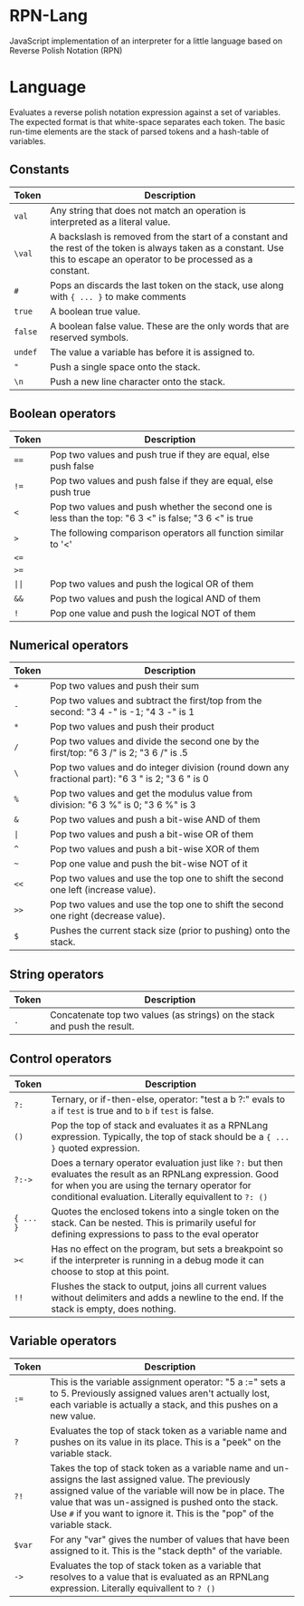 # RPN-Lang
JavaScript implementation of an interpreter for a little language based on Reverse Polish Notation (RPN)

# Language
Evaluates a reverse polish notation expression against a set of variables. The expected format is that white-space separates each token. The basic run-time elements are the stack of parsed tokens and a hash-table of variables.

## Constants
Token | Description
---- | -----
`val` | Any string that does not match an operation is interpreted as a literal value.
`\val` | A backslash is removed from the start of a constant and the rest of the token is always taken as a constant. Use this to escape an operator to be processed as a constant.
`#` | Pops an discards the last token on the stack, use along with `{ ... }` to make comments
`true` | A boolean true value.
`false` | A boolean false value. These are the only words that are reserved symbols.
`undef` | The value a variable has before it is assigned to.
`"` | Push a single space onto the stack.
`\n` | Push a new line character onto the stack.

## Boolean operators
Token | Description
---- | -----
`==` | Pop two values and push true if they are equal, else push false
`!=` | Pop two values and push false if they are equal, else push true
`<` | Pop two values and push whether the second one is less than the top: "6 3 <" is false; "3 6 <" is true
`>` | The following comparison operators all function similar to '<'
`<=` |
`>=` |
`\|\|` | Pop two values and push the logical OR of them
`&&` | Pop two values and push the logical AND of them
`!` | Pop one value and push the logical NOT of them

## Numerical operators
Token | Description
---- | -----
`+` | Pop two values and push their sum
`-` | Pop two values and subtract the first/top from the second: "3 4 -" is -1; "4 3 -" is 1
`*` | Pop two values and push their product
`/` | Pop two values and divide the second one by the first/top: "6 3 /" is 2; "3 6 /" is .5
`\` | Pop two values and do integer division (round down any fractional part): "6 3 \" is 2; "3 6 \" is 0
`%` | Pop two values and get the modulus value from division: "6 3 %" is 0; "3 6 %" is 3
`&` | Pop two values and push a bit-wise AND of them
`\|` | Pop two values and push a bit-wise OR of them
`^` | Pop two values and push a bit-wise XOR of them
`~` | Pop one value and push the bit-wise NOT of it
`<<` | Pop two values and use the top one to shift the second one left (increase value).
`>>` | Pop two values and use the top one to shift the second one right (decrease value).
`$` | Pushes the current stack size (prior to pushing) onto the stack.

## String operators
Token | Description
---- | -----
`.` | Concatenate top two values (as strings) on the stack and push the result.

## Control operators
Token | Description
---- | -----
`?:` | Ternary, or if-then-else, operator: "test a b ?:" evals to `a` if `test` is true and to `b` if `test` is false.
`()` | Pop the top of stack and evaluates it as a RPNLang expression. Typically, the top of stack should be a `{ ... }` quoted expression.
`?:->` | Does a ternary operator evaluation just like `?:` but then evaluates the result as an RPNLang expression. Good for when you are using the ternary operator for conditional evaluation. Literally equivallent to `?: ()`
`{ ... }` | Quotes the enclosed tokens into a single token on the stack. Can be nested. This is primarily useful for defining expressions to pass to the eval operator
`><` | Has no effect on the program, but sets a breakpoint so if the interpreter is running in a debug mode it can choose to stop at this point.
`!!` | Flushes the stack to output, joins all current values without delimiters and adds a newline to the end. If the stack is empty, does nothing.

## Variable operators
Token | Description
---- | -----
`:=` | This is the variable assignment operator: "5 a :=" sets a to 5. Previously assigned values aren't actually lost, each variable is actually a stack, and this pushes on a new value.
`?` | Evaluates the top of stack token as a variable name and pushes on its value in its place. This is a "peek" on the variable stack.
`?!` | Takes the top of stack token as a variable name and un-assigns the last assigned value. The previously assigned value of the variable will now be in place. The value that was un-assigned is pushed onto the stack. Use `#` if you want to ignore it. This is the "pop" of the variable stack.
`$var` | For any "var" gives the number of values that have been assigned to it. This is the "stack depth" of the variable.
`->` | Evaluates the top of stack token as a variable that resolves to a value that is evaluated as an RPNLang expression. Literally equivallent to `? ()`

